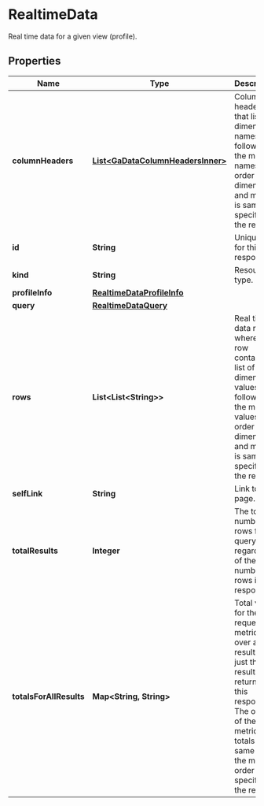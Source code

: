 

# RealtimeData

Real time data for a given view (profile).

## Properties

| Name | Type | Description | Notes |
|------------ | ------------- | ------------- | -------------|
|**columnHeaders** | [**List&lt;GaDataColumnHeadersInner&gt;**](GaDataColumnHeadersInner.md) | Column headers that list dimension names followed by the metric names. The order of dimensions and metrics is same as specified in the request. |  [optional] |
|**id** | **String** | Unique ID for this data response. |  [optional] |
|**kind** | **String** | Resource type. |  [optional] |
|**profileInfo** | [**RealtimeDataProfileInfo**](RealtimeDataProfileInfo.md) |  |  [optional] |
|**query** | [**RealtimeDataQuery**](RealtimeDataQuery.md) |  |  [optional] |
|**rows** | **List&lt;List&lt;String&gt;&gt;** | Real time data rows, where each row contains a list of dimension values followed by the metric values. The order of dimensions and metrics is same as specified in the request. |  [optional] |
|**selfLink** | **String** | Link to this page. |  [optional] |
|**totalResults** | **Integer** | The total number of rows for the query, regardless of the number of rows in the response. |  [optional] |
|**totalsForAllResults** | **Map&lt;String, String&gt;** | Total values for the requested metrics over all the results, not just the results returned in this response. The order of the metric totals is same as the metric order specified in the request. |  [optional] |



